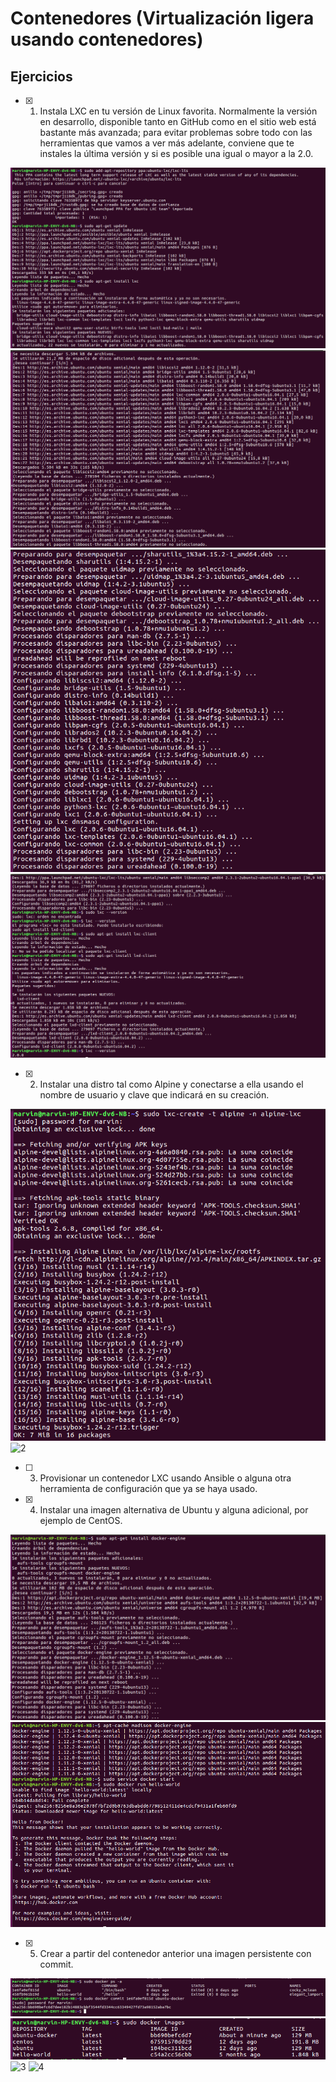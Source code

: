 # Contenedores (Virtualización ligera usando contenedores)

## Ejercicios

* [x] 1. Instala LXC en tu versión de Linux favorita. Normalmente la versión en desarrollo, disponible tanto en GitHub como en el sitio web está bastante más avanzada; para evitar problemas sobre todo con las herramientas que vamos a ver más adelante, conviene que te instales la última versión y si es posible una igual o mayor a la 2.0.

![1](EJ1/1.png)
![2](EJ1/2.png)
![3](EJ1/3.png)
![4](EJ1/4.png)

* [x] 2. Instalar una distro tal como Alpine y conectarse a ella usando el nombre de usuario y clave que indicará en su creación.

![1](EJ2/1.png)
![2](E2/2.png)

* [ ] 3. Provisionar un contenedor LXC usando Ansible o alguna otra herramienta de configuración que ya se haya usado.

* [x] 4. Instalar una imagen alternativa de Ubuntu y alguna adicional, por ejemplo de CentOS.

![1](EJ4/1.png)
![2](EJ4/2.png)

* [x] 5. Crear a partir del contenedor anterior una imagen persistente con commit.

![1](EJ5/1.png)
![2](EJ5/2.png)
![3](EJ5/3.png)
![4](EJ5/4.png)



